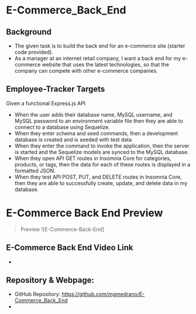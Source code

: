 # E-Commerce_Back_End

## Background
- The given task is to build the back end for an e-commerce site (starter code provided). 
- As a manager at an internet retail company, I want a back end for my e-commerce website that uses the latest technologies, so that the company can compete with other e-commerce companies.

## Employee-Tracker Targets
Given a functional Express.js API
- When the user adds their database name, MySQL username, and MySQL password to an environment variable file
then they are able to connect to a database using Sequelize.
- When they enter schema and seed commands, then a development database is created and is seeded with test data
- When they enter the command to invoke the application, then the server is started and the Sequelize models are synced to the MySQL database.
- When they open API GET routes in Insomnia Core for categories, products, or tags, then the data for each of these routes is displayed in a formatted JSON.
- When they test API POST, PUT, and DELETE routes in Insomnia Core, then they are able to successfully create, update, and delete data in my database.

# E-Commerce Back End Preview 
> Preview ![E-Commerce-Back-End] 

## E-Commerce Back End Video Link
- 

## Repository & Webpage:
- GitHub Repository: https://github.com/mgmedrano/E-Commerce_Back_End
- 